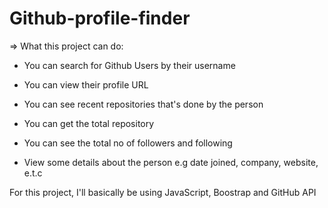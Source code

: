 # Github-profile-finder

=> What this project can do:

* You can search for Github Users by their username

* You can view their profile URL

* You can see recent repositories that's done by the person

* You can get the total repository

* You can see the total no of followers and following

* View some details about the person e.g date joined, company, website, e.t.c


For this project, I'll basically be using JavaScript, Boostrap and GitHub API
